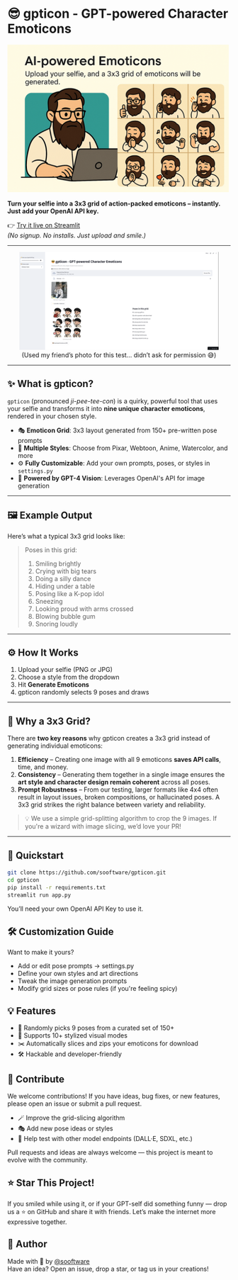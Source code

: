 # 😎 gpticon - GPT-powered Character Emoticons

<img src="assets/developer.png" width="500">

**Turn your selfie into a 3x3 grid of action-packed emoticons – instantly. Just add your OpenAI API key.**

👉 [Try it live on Streamlit](https://sooftware-gpticon-app-4twl6r.streamlit.app/)  
_(No signup. No installs. Just upload and smile.)_

---

<div align="center">
  <img src="assets/friend.png" width="450"/>
  <br/>
  (Used my friend’s photo for this test... didn’t ask for permission 😅)</sub>
</div>

---

## ✨ What is gpticon?

`gpticon` (pronounced *ji-pee-tee-con*) is a quirky, powerful tool that uses your selfie and transforms it into **nine unique character emoticons**, rendered in your chosen style.

- 🎭 **Emoticon Grid**: 3x3 layout generated from 150+ pre-written pose prompts
- 🎨 **Multiple Styles**: Choose from Pixar, Webtoon, Anime, Watercolor, and more
- ⚙️ **Fully Customizable**: Add your own prompts, poses, or styles in `settings.py`
- 🤖 **Powered by GPT-4 Vision**: Leverages OpenAI's API for image generation

---

## 🖼️ Example Output

Here’s what a typical 3x3 grid looks like:

> Poses in this grid:
> 
> 01. Smiling brightly  
> 02. Crying with big tears  
> 03. Doing a silly dance  
> 04. Hiding under a table  
> 05. Posing like a K-pop idol  
> 06. Sneezing  
> 07. Looking proud with arms crossed  
> 08. Blowing bubble gum  
> 09. Snoring loudly  

---

## ⚙️ How It Works

1. Upload your selfie (PNG or JPG)
2. Choose a style from the dropdown
3. Hit **Generate Emoticons**
4. gpticon randomly selects 9 poses and draws

---

## 🤔 Why a 3x3 Grid?

There are **two key reasons** why gpticon creates a 3x3 grid instead of generating individual emoticons:

1. **Efficiency** – Creating one image with all 9 emoticons **saves API calls**, time, and money.  
2. **Consistency** – Generating them together in a single image ensures the **art style and character design remain coherent** across all poses.
3. **Prompt Robustness** – From our testing, larger formats like 4x4 often result in layout issues, broken compositions, or hallucinated poses. A 3x3 grid strikes the right balance between variety and reliability.

> 💡 We use a simple grid-splitting algorithm to crop the 9 images. If you're a wizard with image slicing, we’d love your PR!

---

## 🚀 Quickstart

```bash
git clone https://github.com/sooftware/gpticon.git
cd gpticon
pip install -r requirements.txt
streamlit run app.py

```

You’ll need your own OpenAI API Key to use it.

## 🛠️ Customization Guide

Want to make it yours?

- Add or edit pose prompts → settings.py
- Define your own styles and art directions
- Tweak the image generation prompts
- Modify grid sizes or pose rules (if you're feeling spicy)

## 💡 Features

- 🎲 Randomly picks 9 poses from a curated set of 150+ 
- 🎨 Supports 10+ stylized visual modes
- ✂️ Automatically slices and zips your emoticons for download
- 🛠️ Hackable and developer-friendly

## 🤝 Contribute

We welcome contributions! If you have ideas, bug fixes, or new features, please open an issue or submit a pull request.

- 🪄 Improve the grid-slicing algorithm
- 🎭 Add new pose ideas or styles
- 🧪 Help test with other model endpoints (DALL·E, SDXL, etc.)

Pull requests and ideas are always welcome — this project is meant to evolve with the community.

## ⭐ Star This Project!

If you smiled while using it, or if your GPT-self did something funny —
drop us a ⭐ on GitHub and share it with friends. Let’s make the internet more expressive together.

## 👤 Author
Made with 💛 by [@sooftware](https://github.com/sooftware)  
Have an idea? Open an issue, drop a star, or tag us in your creations!